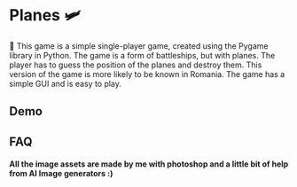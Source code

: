 
# Planes 🛩️

🔘 This game is a simple single-player game, created using the Pygame library in Python. The game is a form of battleships, but with planes. The player has to guess the position of the planes and destroy them. This version of the game is more likely to be known in Romania. The game has a simple GUI and is easy to play.


##


## Demo




## FAQ

#### All the image assets are made by me with photoshop and a little bit of help from AI Image generators :)

